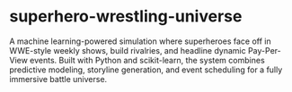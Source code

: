 # superhero-wrestling-universe
A machine learning-powered simulation where superheroes face off in WWE-style weekly shows, build rivalries, and headline dynamic Pay-Per-View events. Built with Python and scikit-learn, the system combines predictive modeling, storyline generation, and event scheduling for a fully immersive battle universe.
